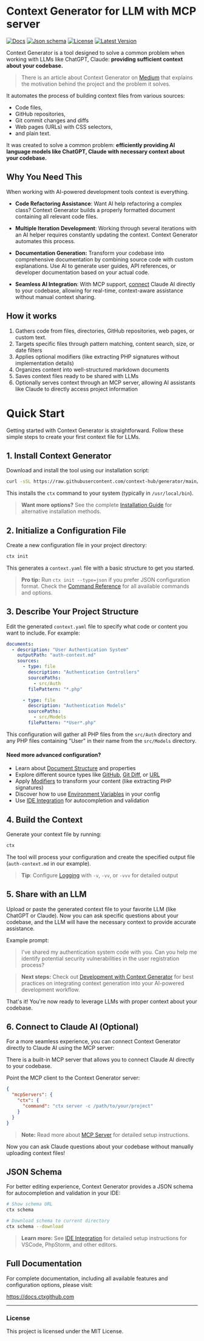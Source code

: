 # Context Generator for LLM with MCP server

<p>
    <a href="https://docs.ctxgithub.com/"><img alt="Docs" src="https://img.shields.io/badge/docs-green"></a>
    <a href="https://raw.githubusercontent.com/context-hub/generator/refs/heads/main/json-schema.json"><img alt="Json schema" src="https://img.shields.io/badge/json_schema-blue"></a>
    <a href="https://packagist.org/packages/context-hub/generator"><img alt="License" src="https://img.shields.io/packagist/l/context-hub/generator"></a>
    <a href="https://packagist.org/packages/context-hub/generator"><img alt="Latest Version" src="https://img.shields.io/packagist/v/context-hub/generator"></a>
</p>

Context Generator is a tool designed to solve a common problem when working with LLMs like ChatGPT, Claude: **providing
sufficient context about your codebase.**

> There is an article about Context Generator
> on [Medium](https://medium.com/@butschster/context-not-prompts-2-0-the-evolution-9c4a84214784) that explains the
> motivation behind the project and the problem it solves.

It automates the process of building context files from various sources:

- Code files,
- GitHub repositories,
- Git commit changes and diffs
- Web pages (URLs) with CSS selectors,
- and plain text.

It was created to solve a common problem: **efficiently providing AI language models like ChatGPT, Claude with necessary
context about your codebase.**

## Why You Need This

When working with AI-powered development tools context is everything.

- **Code Refactoring Assistance**: Want AI help refactoring a complex class? Context Generator builds a properly
  formatted document containing all relevant code files.

- **Multiple Iteration Development**: Working through several iterations with an AI helper requires constantly updating
  the context. Context Generator automates this process.

- **Documentation Generation:** Transform your codebase into comprehensive documentation by combining source code with
  custom explanations. Use AI to generate user guides, API references, or developer documentation based on your actual
  code.

- **Seamless AI Integration**: With MCP support, [connect](https://docs.ctxgithub.com/mcp-server.html) Claude AI directly to your codebase, allowing
  for real-time, context-aware assistance without manual context sharing.

## How it works

1. Gathers code from files, directories, GitHub repositories, web pages, or custom text.
2. Targets specific files through pattern matching, content search, size, or date filters
3. Applies optional modifiers (like extracting PHP signatures without implementation details)
4. Organizes content into well-structured markdown documents
5. Saves context files ready to be shared with LLMs
6. Optionally serves context through an MCP server, allowing AI assistants like Claude to directly access project
   information

# Quick Start

Getting started with Context Generator is straightforward. Follow these simple steps to create your first context file
for LLMs.

## 1. Install Context Generator

Download and install the tool using our installation script:

```bash
curl -sSL https://raw.githubusercontent.com/context-hub/generator/main/download-latest.sh | sh
```

This installs the `ctx` command to your system (typically in `/usr/local/bin`).

> **Want more options?** See the complete [Installation Guide](https://docs.ctxgithub.com/getting-started.html) for alternative installation methods.

## 2. Initialize a Configuration File

Create a new configuration file in your project directory:

```bash
ctx init
```

This generates a `context.yaml` file with a basic structure to get you started.

> **Pro tip:** Run `ctx init --type=json` if you prefer JSON configuration format.
> Check the [Command Reference](https://docs.ctxgithub.com/getting-started/command-reference.html) for all available commands and options.

## 3. Describe Your Project Structure

Edit the generated `context.yaml` file to specify what code or content you want to include. For example:

```yaml
documents:
  - description: "User Authentication System"
    outputPath: "auth-context.md"
    sources:
      - type: file
        description: "Authentication Controllers"
        sourcePaths:
          - src/Auth
        filePattern: "*.php"

      - type: file
        description: "Authentication Models"
        sourcePaths:
          - src/Models
        filePattern: "*User*.php"
```

This configuration will gather all PHP files from the `src/Auth` directory and any PHP files containing "User" in their
name from the `src/Models` directory.

#### Need more advanced configuration?

- Learn about [Document Structure](https://docs.ctxgithub.com/documents.html) and properties
- Explore different source types like [GitHub](https://docs.ctxgithub.com/sources/github-source.html), [Git Diff](https://docs.ctxgithub.com/sources/git-diff-source.html),
  or [URL](https://docs.ctxgithub.com/sources/url-source.html)
- Apply [Modifiers](https://docs.ctxgithub.com/modifiers.html) to transform your content (like extracting PHP signatures)
- Discover how to use [Environment Variables](https://docs.ctxgithub.com/environment-variables.html) in your config
- Use [IDE Integration](https://docs.ctxgithub.com/getting-started/ide-integration.html) for autocompletion and validation

## 4. Build the Context

Generate your context file by running:

```bash
ctx
```

The tool will process your configuration and create the specified output file (`auth-context.md` in our example).

> **Tip**: Configure [Logging](https://docs.ctxgithub.com/advanced/logging.html) with `-v`, `-vv`, or `-vvv` for detailed output

## 5. Share with an LLM

Upload or paste the generated context file to your favorite LLM (like ChatGPT or Claude). Now you can ask specific
questions about your codebase, and the LLM will have the necessary context to provide accurate assistance.

Example prompt:

> I've shared my authentication system code with you. Can you help me identify potential security vulnerabilities in the
> user registration process?

> **Next steps:** Check out [Development with Context Generator](https://docs.ctxgithub.com/advanced/development-process.html) for best practices on
> integrating context generation into your AI-powered development workflow.

That's it! You're now ready to leverage LLMs with proper context about your codebase.

## 6. Connect to Claude AI (Optional)

For a more seamless experience, you can connect Context Generator directly to Claude AI using the MCP server:

There is a built-in MCP server that allows you to connect Claude AI directly to your codebase.

Point the MCP client to the Context Generator server:

```json
{
  "mcpServers": {
    "ctx": {
      "command": "ctx server -c /path/to/your/project"
    }
  }
}
```

> **Note:** Read more about [MCP Server](https://docs.ctxgithub.com/mcp-server.html) for detailed setup instructions.

Now you can ask Claude questions about your codebase without manually uploading context files!

## JSON Schema

For better editing experience, Context Generator provides a JSON schema for autocompletion and validation in your IDE:

```bash
# Show schema URL
ctx schema

# Download schema to current directory
ctx schema --download
```

> **Learn more:** See [IDE Integration](https://docs.ctxgithub.com/getting-started/ide-integration.html) for detailed setup instructions for VSCode,
> PhpStorm, and other editors.

## Full Documentation

For complete documentation, including all available features and configuration options, please visit:

https://docs.ctxgithub.com

---

### License

This project is licensed under the MIT License.
